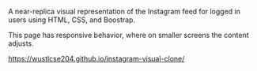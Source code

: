 A near-replica visual representation of the Instagram feed for logged in users using HTML, CSS, and Boostrap.

This page has responsive behavior, where on smaller screens the content adjusts.

https://wustlcse204.github.io/instagram-visual-clone/

